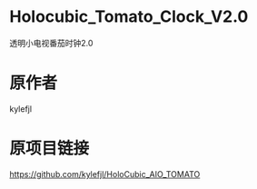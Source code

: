 # Holocubic_Tomato_Clock_V2.0
透明小电视番茄时钟2.0
# 原作者
kylefjl
# 原项目链接
https://github.com/kylefjl/HoloCubic_AIO_TOMATO
